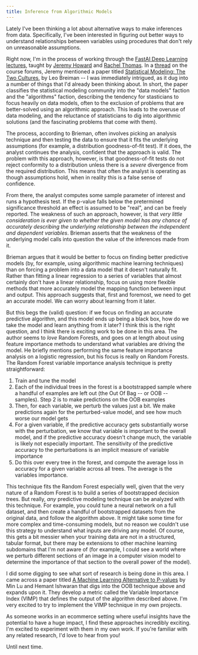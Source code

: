 ```yaml
---
title: Inference from Algorithmic Models
---
```


Lately I've been thinking a lot about alternative ways to make inferences from data. Specifically, I've been interested in figuring out better ways to understand relationships between variables using procedures that don't rely on unreasonable assumptions. 

Right now, I'm in the process of working through the [FastAI Deep Learning lectures](http://course.fast.ai/), taught by [Jeremy Howard](https://en.wikipedia.org/wiki/Jeremy_Howard_(entrepreneur)) and [Rachel Thomas](https://medium.com/@racheltho). In a [thread](http://forums.fast.ai/t/feeling-unfulfilled-pushing-98-accuracy-on-state-farm/225/8) on the course forums, Jeremy mentioned a paper titled [Statistical Modeling: The Two Cultures](http://projecteuclid.org/euclid.ss/1009213726), by Leo Breiman -- I was immediately intrigued, as 
it dug into a number of things that I'd already been thinking about. In short, the paper classifies the statistical modeling community into the "data models" faction and the "algorithms" faction, describing the tendency for stasticians to focus heavily on data models, often to the exclusion of problems that are better-solved using an algorithmic approach. This leads to the overuse of data modeling, and the reluctance of statisticians to dig into algorithmic solutions (and the fascinating problems that come with them).

The process, according to Brieman, often involves picking an analysis technique and then testing the data to ensure that it fits the underlying assumptions (for example, a distribution goodness-of-fit test). If it does, the analyst continues the analysis, confident that the approach is valid. The problem with this approach, however, is that goodness-of-fit tests do not reject conformity to a distribution unless there is a *severe* divergence from the required distribution. This means that often the analyst is operating as though assumptions hold, when in reality this is a false sense of confidence. 

From there, the analyst computes some sample parameter of interest and runs a hypothesis test. If the p-value falls below the pretermined significance threshold an effect is assumed to be "real", and can be freely reported. The weakness of such an approach, however, is that *very little consideration is ever given to whether the given model has any chance of accurately describing the underlying relationship between the independent and dependent variables*. Brieman asserts that the weakness of the underlying model calls into question the value of the inferences made from it.

Brieman argues that it would be better to focus on finding better predictive models (by, for example, using algorithmic machine learning techniques) than on forcing a problem into a data model that it doesn't naturally fit. Rather than fitting a linear regression to a series of variables that almost certainly don't have a linear relationship, focus on using more flexible methods that more accurately model the mapping function between input and output. This approach suggests that, first and foremost, we need to get an accurate model. We can worry about learning from it later.

But this begs the (valid) question: if we focus on finding an accurate predictive algorithm, and this model ends up being a black box, how do we take the model and learn anything from it later? I think this is the right question, and I think there is exciting work to be done in this area. The author seems to *love* Random Forests, and goes on at length about using feature importance methods to understand what variables are driving the model. He briefly mentions performing the same feature importance analysis on a logistic regression, but his focus is really on Random Forests. The Random Forest variable importance analysis technique is pretty straightforward:
1. Train and tune the model
2. Each of the individual trees in the forest is a bootstrapped sample where a handful of examples are left out (the Out Of Bag -- or OOB -- samples). Step 2 is to make predictions on the OOB examples
3. Then, for each variable, we perturb the values just a bit. We make predictions again for the perturbed-value model, and see how much worse our model gets
4. For a given variable, if the predictive accuracy gets substantially worse with the perturbation, we know that variable is important to the overall model, and if the predictive accuracy doesn't change much, the variable is likely not especially important. The sensitivity of the predictive accuracy to the perturbations is an implicit measure of variable importance
5. Do this over every tree in the forest, and compute the average loss in accuracy for a given variable across all trees. The average is the variables importance. 

This technique fits the Random Forest especially well, given that the very nature of a Random Forest is to build a series of bootstrapped decision trees. But really, *any* predictive modeling technique can be analyzed with this technique. For example, you could tune a neural network on a full dataset, and then create a handful of bootstrapped datasets from the original data, and follow the algorithm above. It might take some time for more complex and time-consuming models, but no reason we couldn't use this strategy to understand what inputs are driving any model. Of course, this gets a bit messier when your training data are not in a structured, tabular format, but there may be extensions to other machine learning subdomains that I'm not aware of (for example, I could see a world where we perturb different sections of an image in a computer vision model to determine the importance of that section to the overall power of the model). 

I did some digging to see what sort of research is being done in this area. I came across a paper titled [A Machine Learning Alternative to P-values](https://arxiv.org/abs/1701.04944) by Min Lu and Hemant Ishwaran that digs into the OOB technique above and expands upon it. They develop a metric called the Variable Importance Index (VIMP) that defines the output of the algorithm described above. I'm very excited to try to implement the VIMP technique in my own projects. 

As someone works in an ecommerce setting where useful insights have the potential to have a huge impact, I find these approaches incredibly exciting. I'm excited to experiment with them in my own work. If you're familiar with any related research, I'd love to hear from you!

Until next time. 
